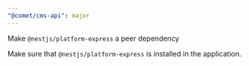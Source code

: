 ```yaml
---
"@comet/cms-api": major
---
```


Make `@nestjs/platform-express` a peer dependency

Make sure that `@nestjs/platform-express` is installed in the application.
